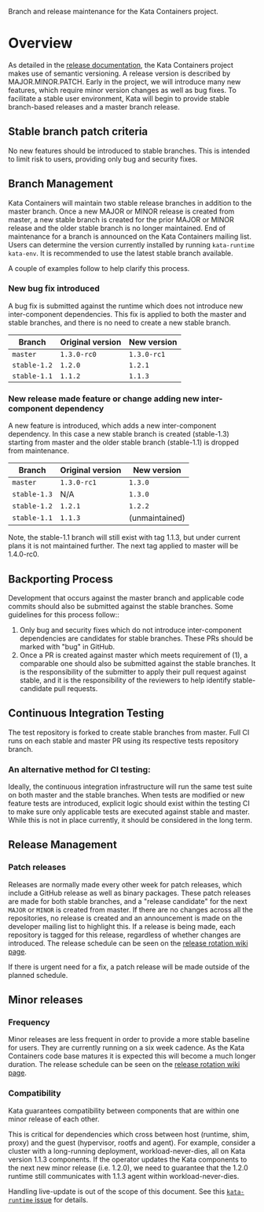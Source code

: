 Branch and release maintenance for the Kata Containers project.

# Overview

As detailed in the [release documentation](https://github.com/kata-containers/documentation/blob/master/Releases.md),
the Kata Containers project makes use of semantic versioning.  A release version is described
by MAJOR.MINOR.PATCH.  Early in the project, we will introduce many new features, which require
minor version changes as well as bug fixes.  To facilitate a stable user environment, Kata will
begin to provide stable branch-based releases and a master branch release.

## Stable branch patch criteria

No new features should be introduced to stable branches.  This is intended to limit risk to users,
providing only bug and security fixes.

## Branch Management
Kata Containers will maintain two stable release branches in addition to the master branch.
Once a new MAJOR or MINOR release is created from master, a new stable branch is created for
the prior MAJOR or MINOR release and the older stable branch is no longer maintained. End of
maintenance for a branch is announced on the Kata Containers mailing list.  Users can determine
the version currently installed by running `kata-runtime kata-env`. It is recommended to use the
latest stable branch available.

A couple of examples follow to help clarify this process.

### New bug fix introduced

A bug fix is submitted against the runtime which does not introduce new inter-component dependencies.
This fix is applied to both the master and stable branches, and there is no need to create a new
stable branch.

| Branch | Original version | New version |
|--|--|--|
| `master` | `1.3.0-rc0` | `1.3.0-rc1` |
| `stable-1.2` | `1.2.0` | `1.2.1` |
| `stable-1.1` | `1.1.2` | `1.1.3` |


### New release made feature or change adding new inter-component dependency

A new feature is introduced, which adds a new inter-component dependency. In this case a new stable
branch is created (stable-1.3) starting from master and the older stable branch (stable-1.1)
is dropped from maintenance.


| Branch | Original version | New version |
|--|--|--|
| `master` | `1.3.0-rc1` | `1.3.0` |
| `stable-1.3` | N/A| `1.3.0` |
| `stable-1.2` | `1.2.1` | `1.2.2` |
| `stable-1.1` | `1.1.3` | (unmaintained) |

Note, the stable-1.1 branch will still exist with tag 1.1.3, but under current plans it is
not maintained further. The next tag applied to master will be 1.4.0-rc0.
   
## Backporting Process 

Development that occurs against the master branch and applicable code commits should also be submitted
against the stable branches. Some guidelines for this process follow::
  1. Only bug and security fixes which do not introduce inter-component dependencies are
 candidates for stable branches. These PRs should be marked with "bug" in GitHub.
  2. Once a PR is created against master which meets requirement of (1), a comparable one
 should also be submitted against the stable branches. It is the responsibility of the submitter
 to apply their pull request against stable, and it is the responsibility of the
 reviewers to help identify stable-candidate pull requests.
 
## Continuous Integration Testing

The test repository is forked to create stable branches from master. Full CI
runs on each stable and master PR using its respective tests repository branch.

### An alternative method for CI testing:

Ideally, the continuous integration infrastructure will run the same test suite on both master
and the stable branches.  When tests are modified or new feature tests are introduced, explicit
logic should exist within the testing CI to make sure only applicable tests are executed against
stable and master. While this is not in place currently, it should be considered in the long term.

## Release Management

### Patch releases

Releases are normally made every other week for patch releases, which include a GitHub release as
well as binary packages. These patch releases are made for both stable branches, and a "release candidate"
for the next `MAJOR` or `MINOR` is created from master. If there are no changes across all the repositories, no
release is created and an announcement is made on the developer mailing list to highlight this.
If a release is being made, each repository is tagged for this release, regardless
of whether changes are introduced. The release schedule can be seen on the
[release rotation wiki page](https://github.com/kata-containers/community/wiki/Release-Team-Rota).

If there is urgent need for a fix, a patch release will be made outside of the planned schedule.

## Minor releases

###  Frequency
Minor releases are less frequent in order to provide a more stable baseline for users. They are currently
running on a six week cadence. As the Kata Containers code base matures it is expected this will become
a much longer duration. The release schedule can be seen on the
[release rotation wiki page](https://github.com/kata-containers/community/wiki/Release-Team-Rota).

### Compatibility
Kata guarantees compatibility between components that are within one minor release of each other. 
 
This is critical for dependencies which cross between host (runtime, shim, proxy) and
the guest (hypervisor, rootfs and agent).  For example, consider a cluster with a long-running
deployment, workload-never-dies, all on Kata version 1.1.3 components. If the operator updates
the Kata components to the next new minor release (i.e. 1.2.0), we need to guarantee that the 1.2.0
runtime still communicates with 1.1.3 agent within workload-never-dies.

Handling live-update is out of the scope of this document. See this [`kata-runtime` issue](https://github.com/kata-containers/runtime/issues/492) for details.
